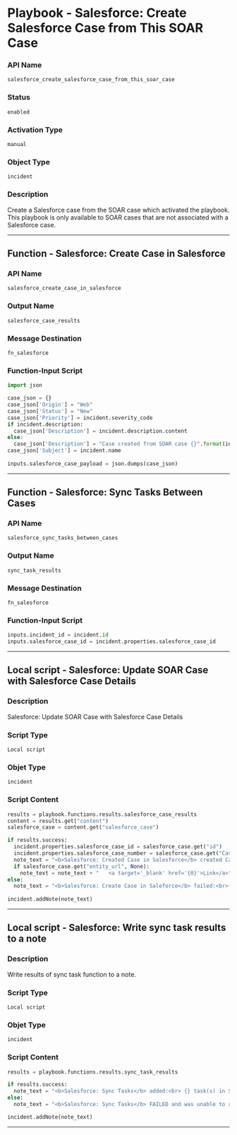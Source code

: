 <!--
    DO NOT MANUALLY EDIT THIS FILE
    THIS FILE IS AUTOMATICALLY GENERATED WITH resilient-sdk codegen
    Generated with resilient-sdk v49.1.51
-->

# Playbook - Salesforce: Create Salesforce Case from This SOAR Case

### API Name
`salesforce_create_salesforce_case_from_this_soar_case`

### Status
`enabled`

### Activation Type
`manual`

### Object Type
`incident`

### Description
Create a Salesforce case from the SOAR case which activated the playbook.  This playbook is only available to SOAR cases that are not associated with a Salesforce case.


---
## Function - Salesforce: Create Case in Salesforce

### API Name
`salesforce_create_case_in_salesforce`

### Output Name
`salesforce_case_results`

### Message Destination
`fn_salesforce`

### Function-Input Script
```python
import json

case_json = {}
case_json['Origin'] = "Web"
case_json['Status'] = "New"
case_json['Priority'] = incident.severity_code 
if incident.description:
  case_json['Description'] = incident.description.content
else:
  case_json['Description'] = "Case created from SOAR case {}".format(incident.id)
case_json['Subject'] = incident.name
  
inputs.salesforce_case_payload = json.dumps(case_json)
```

---
## Function - Salesforce: Sync Tasks Between Cases

### API Name
`salesforce_sync_tasks_between_cases`

### Output Name
`sync_task_results`

### Message Destination
`fn_salesforce`

### Function-Input Script
```python
inputs.incident_id = incident.id
inputs.salesforce_case_id = incident.properties.salesforce_case_id
```

---

## Local script - Salesforce: Update SOAR Case with Salesforce Case Details

### Description
Salesforce: Update SOAR Case with Salesforce Case Details

### Script Type
`Local script`

### Objet Type
`incident`

### Script Content
```python
results = playbook.functions.results.salesforce_case_results
content = results.get("content")
salesforce_case = content.get("salesforce_case")

if results.success:
  incident.properties.salesforce_case_id = salesforce_case.get("id")  
  incident.properties.salesforce_case_number = salesforce_case.get("CaseNumber")
  note_text = "<b>Salesforce: Created Case in Salesforce</b> created Case with CaseId: {}".format(salesforce_case.get("id", None))
  if salesforce_case.get("entity_url", None):
    note_text = note_text + "   <a target='_blank' href='{0}'>Link</a>".format(salesforce_case.get("entity_url"))
else:
  note_text = "<b>Salesforce: Create Case in Saleforce</b> failed:<br>{}".format(salesforce_case.get("error", None))
  
incident.addNote(note_text)
```

---
## Local script - Salesforce: Write sync task results to a note 

### Description
Write results of sync task function to a note.

### Script Type
`Local script`

### Objet Type
`incident`

### Script Content
```python
results = playbook.functions.results.sync_task_results

if results.success:
  note_text = "<b>Salesforce: Sync Tasks</b> added:<br> {} task(s) in Salesforce<br> task(s) in SOAR".format(results.task_count_to_salesforce, results.task_count_to_soar)
else:
  note_text = "<b>Salesforce: Sync Tasks</b> FAILED and was unable to add tasks"

incident.addNote(note_text)
```

---

